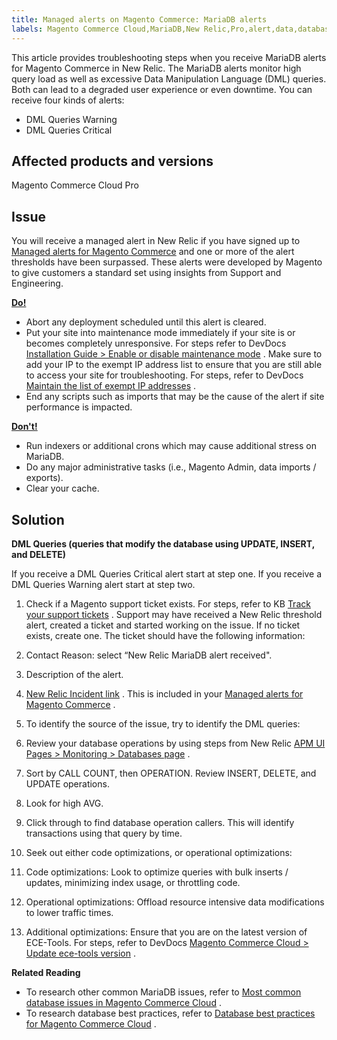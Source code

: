 ```yaml
---
title: Managed alerts on Magento Commerce: MariaDB alerts
labels: Magento Commerce Cloud,MariaDB,New Relic,Pro,alert,data,database,mysql,performance,queries,support tools,warning
---
```


This article provides troubleshooting steps when you receive MariaDB alerts for Magento Commerce in New Relic. The MariaDB alerts monitor high query load as well as excessive Data Manipulation Language (DML) queries. Both can lead to a degraded user experience or even downtime. You can receive four kinds of alerts:

* DML Queries Warning
* DML Queries Critical

## **Affected products and versions** 

Magento Commerce Cloud Pro

## Issue

You will receive a managed alert in New Relic if you have signed up to [Managed alerts for Magento Commerce](https://support.magento.com/hc/en-us/articles/360045806832) and one or more of the alert thresholds have been surpassed. These alerts were developed by Magento to give customers a standard set using insights from Support and Engineering.

 **<u>Do!</u>** 

* Abort any deployment scheduled until this alert is cleared.
* Put your site into maintenance mode immediately if your site is or becomes completely unresponsive. For steps refer to DevDocs [Installation Guide > Enable or disable maintenance mode](https://devdocs.magento.com/guides/v2.4/install-gde/install/cli/install-cli-subcommands-maint.html?itm_source=devdocs&itm_medium=search_page&itm_campaign=federated_search&itm_term=mainten) . Make sure to add your IP to the exempt IP address list to ensure that you are still able to access your site for troubleshooting. For steps, refer to DevDocs [Maintain the list of exempt IP addresses](https://devdocs.magento.com/guides/v2.4/install-gde/install/cli/install-cli-subcommands-maint.html?itm_source=devdocs&itm_medium=search_page&itm_campaign=federated_search&itm_term=mainten#instgde-cli-maint-exempt) .
* End any scripts such as imports that may be the cause of the alert if site performance is impacted.

 **<u>Don't!</u>** 

* Run indexers or additional crons which may cause additional stress on MariaDB.
* Do any major administrative tasks (i.e., Magento Admin, data imports / exports).
* Clear your cache.

## Solution

 <span class="wysiwyg-underline"> **DML Queries (queries that modify the database using UPDATE, INSERT, and DELETE)** </span> 

If you receive a DML Queries Critical alert start at step one. If you receive a DML Queries Warning alert start at step two.

1. Check if a Magento support ticket exists. For steps, refer to KB [Track your support tickets](https://support.magento.com/hc/en-us/articles/360000913794#track-tickets) . Support may have received a New Relic threshold alert, created a ticket and started working on the issue. If no ticket exists, create one. The ticket should have the following information:
1. Contact Reason: select “New Relic MariaDB alert received".
1. Description of the alert.
1. [New Relic Incident link](https://docs.newrelic.com/docs/alerts-applied-intelligence/new-relic-alerts/alert-incidents/view-violation-event-details-incidents) . This is included in your [Managed alerts for Magento Commerce](https://support.magento.com/hc/en-us/articles/360045806832) .

1. To identify the source of the issue, try to identify the DML queries:    
1. Review your database operations by using steps from New Relic [APM UI Pages > Monitoring > Databases page](https://docs.newrelic.com/docs/apm/apm-ui-pages/monitoring/databases-page-view-operations-throughput-response-time) .
1. Sort by CALL COUNT, then OPERATION. Review INSERT, DELETE, and UPDATE operations.
1. Look for high AVG.
1. Click through to find database operation callers. This will identify transactions using that query by time.

1. Seek out either code optimizations, or operational optimizations:
1. Code optimizations: Look to optimize queries with bulk inserts / updates, minimizing index usage, or throttling code.
1. Operational optimizations: Offload resource intensive data modifications to lower traffic times.
1. Additional optimizations: Ensure that you are on the latest version of ECE-Tools. For steps, refer to DevDocs [Magento Commerce Cloud > Update ece-tools version](https://devdocs.magento.com/cloud/project/ece-tools-update.html) .

 <span class="wysiwyg-underline"> **Related Reading** </span> 

* To research other common MariaDB issues, refer to [Most common database issues in Magento Commerce Cloud](https://support.magento.com/hc/en-us/articles/360041739651) .
* To research database best practices, refer to [Database best practices for Magento Commerce Cloud](https://support.magento.com/hc/en-us/articles/360041997312) .

